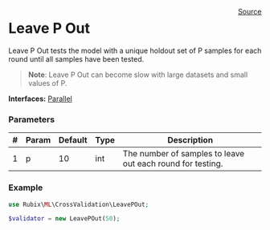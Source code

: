 <p><span style="float:right;"><a href="https://github.com/RubixML/RubixML/blob/master/src/CrossValidation/LeavePOut.php">Source</a></span></p>

# Leave P Out
Leave P Out tests the model with a unique holdout set of P samples for each round until all samples have been tested.

> **Note**: Leave P Out can become slow with large datasets and small values of P.

**Interfaces:** [Parallel](#parallel)

### Parameters
| # | Param | Default | Type | Description |
|---|---|---|---|---|
| 1 | p | 10 | int | The number of samples to leave out each round for testing. |

### Example
```php
use Rubix\ML\CrossValidation\LeavePOut;

$validator = new LeavePOut(50);
```